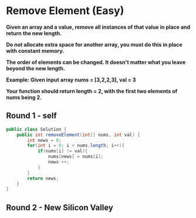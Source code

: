 # Remove Element (Easy)

**Given an array and a value, remove all instances of that value in place and return the new length.**

**Do not allocate extra space for another array, you must do this in place with constant memory.**

**The order of elements can be changed. It doesn't matter what you leave beyond the new length.**

**Example:
Given input array nums = [3,2,2,3], val = 3**

**Your function should return length = 2, with the first two elements of nums being 2.**

## Round 1 - self
```java
public class Solution {
    public int removeElement(int[] nums, int val) {
        int news = 0;
        for(int i = 0; i < nums.length; i++){
            if(nums[i] != val){
                nums[news] = nums[i];
                news ++;
            }
        }
        return news;
    }
}
```

## Round 2 - New Silicon Valley
